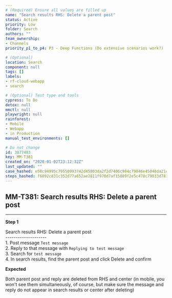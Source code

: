 ```yaml
---
# (Required) Ensure all values are filled up
name: "Search results RHS: Delete a parent post"
status: Active
priority: Low
folder: Search
authors: ""
team_ownership: 
- Channels
priority_p1_to_p4: P3 - Deep Functions (Do extensive scenarios work?)

# (Optional)
location: Search
component: null
tags: []
labels: 
- rf-cloud-webapp
- search

# (Optional) Test type and tools
cypress: To Do
detox: null
mmctl: null
playwright: null
rainforest: 
- Mobile
- Webapp
- in Production
manual_test_environments: []

# Do not change
id: 3877483
key: MM-T381
created_on: "2020-01-02T23:12:32Z"
last_updated: ""
case_hashed: e58c94995c79550993742d45803da2f2d7406c984c79846e45048da21ca48020c59ef58b02f470e0936e7eccc727f035
steps_hashed: f6092c831c352d77a652ae2811f970d7af15089f2e5c478c79033d7812f8be4c743d3a55ff6884cf60615739639ee101
---
```


<!-- (Auto-generated) Based on frontmatter's "key" and "name" -->

## MM-T381: Search results RHS: Delete a parent post

---

**Step 1**

Search results RHS: Delete a parent post\
\--------------------\
1\. Post message `Test message`\
2\. Reply to that message with `Replying to test message`\
3\. Search for `test message`\
4\. In search results, find the parent post and click Delete and confirm

**Expected**

Both parent post and reply are deleted from RHS and center (in mobile, you won't see them simultaneously, of course, but make sure the message and reply do not appear in search results or center after deleting)

